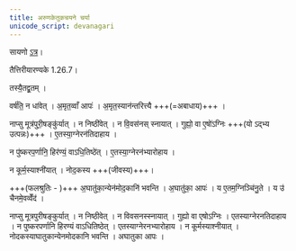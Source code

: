 ```yaml
---
title: अरुणकेतुकचयने चर्या
unicode_script: devanagari
---
```


सायणो [ऽत्र](https://archive.org/stream/Anandashram_Samskrita_Granthavali_Anandashram_Sanskrit_Series/ASS_036_Taittiriya_Aranyakam_With_Sayana_Bhashya_Part_1_-_Babasastri_Phadke_1898#page/n97/mode/1up)।

तैत्तिरीयारण्यके 1.26.7।

तस्यै॒तद्व्र॒तम् ।  

वर्ष॑ति॒ न धा॑वेत् । अ॒मृत॒व्वाँ आपः॑ । अ॒मृत॒स्यान॑न्तरित्त्यै +++(=अबाधाय)+++ । 

नाप्सु मूत्र॑पुरी॒षङ्कु॑र्यात् । न निष्ठी॑वेत् । न वि॒वस॑नस् स्नायात् । गुह्यो॒ वा ए॒षो॑ऽग्निः +++(यो ऽद्भ्य उत्पन्नः)+++ । ए॒तस्या॒ग्नेरन॑तिदाहाय । 

न पु॑ष्करप॒र्णानि॒ हिर॑ण्यं॒ वाऽधि॒तिष्ठे॑त् । ए॒तस्या॒ग्नेरन॑भ्यारोहाय ।

न कूर्म॒स्याश्नी॑यात् । नोद॒कस्य +++(जीवस्य)+++। 

+++(फलश्रुतिः - )+++ अ॒घातु॑का॒न्येन॑मोद॒कानि॑ भवन्ति । अ॒घातु॑का॒ आपः॑ ।  य ए॒तम॒ग्निञ्चि॑नु॒ते । य उ॑ चैनमे॒वव्वेँद॑ ।

नाप्सु मूत्रपुरीषङ्कुर्यात् । न निष्ठीवेत् । न विवसनस्स्नायात् । गुह्यो वा एषोऽग्निः । एतस्याग्नेरनतिदाहाय । न पुष्करपर्णानि हिरण्यं वाऽधितिष्ठेत् । एतस्याग्नेरनभ्यारोहाय । न कूर्मस्याश्नीयात् । नोदकस्याघातुकान्येनमोदकानि भवन्ति । अघातुका आपः । 


